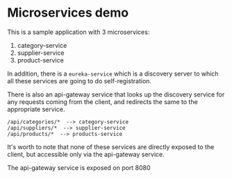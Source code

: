 # Microservices demo

This is a sample application with 3 microservices:

1. category-service
2. supplier-service
3. product-service


In addition, there is a `eureka-service` which is a discovery server to 
which all these services are going to do self-registration.

There is also an api-gateway service that looks up the discovery service
for any requests coming from the client, and redirects the same
to the appropriate service.

```
/api/categories/*  --> category-service
/api/suppliers/*  --> supplier-service
/api/products/*  --> products-service
```

It's worth to note that none of these services are directly 
exposed to the client, but accessible only via the api-gateway service.

The api-gateway service is exposed on port 8080